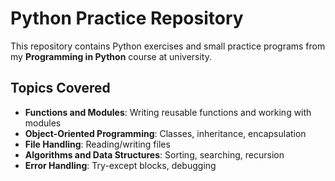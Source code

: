 # Python Practice Repository

This repository contains Python exercises and small practice programs from my **Programming in Python** course at university.  

## Topics Covered  
- **Functions and Modules**: Writing reusable functions and working with modules  
- **Object-Oriented Programming**: Classes, inheritance, encapsulation  
- **File Handling**: Reading/writing files
- **Algorithms and Data Structures**: Sorting, searching, recursion  
- **Error Handling**: Try-except blocks, debugging  
